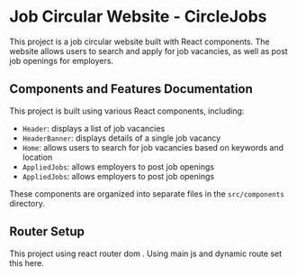 # Job Circular Website - CircleJobs

This project is a job circular website built with React components. The website allows users to search and apply for job vacancies, as well as post job openings for employers.

## Components and Features Documentation

This project is built using various React components, including:

- `Header`: displays a list of job vacancies
- `HeaderBanner`: displays details of a single job vacancy
- `Home`: allows users to search for job vacancies based on keywords and location
- `AppliedJobs`: allows employers to post job openings
- `AppliedJobs`: allows employers to post job openings

These components are organized into separate files in the `src/components` directory.

## Router Setup

This project using react router dom . Using main js and dynamic route set this here.

